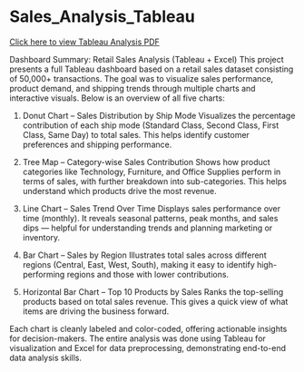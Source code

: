 # Sales_Analysis_Tableau

[Click here to view Tableau Analysis PDF](Retail_Sales_Analysis_Dashboard.pdf)

 Dashboard Summary: Retail Sales Analysis (Tableau + Excel)
This project presents a full Tableau dashboard based on a retail sales dataset consisting of 50,000+ transactions. The goal was to visualize sales performance, product demand, and shipping trends through multiple charts and interactive visuals. Below is an overview of all five charts:

 1. Donut Chart – Sales Distribution by Ship Mode
Visualizes the percentage contribution of each ship mode (Standard Class, Second Class, First Class, Same Day) to total sales. This helps identify customer preferences and shipping performance.

 2. Tree Map – Category-wise Sales Contribution
Shows how product categories like Technology, Furniture, and Office Supplies perform in terms of sales, with further breakdown into sub-categories. This helps understand which products drive the most revenue.

 3. Line Chart – Sales Trend Over Time
Displays sales performance over time (monthly). It reveals seasonal patterns, peak months, and sales dips — helpful for understanding trends and planning marketing or inventory.

 4. Bar Chart – Sales by Region
Illustrates total sales across different regions (Central, East, West, South), making it easy to identify high-performing regions and those with lower contributions.

 5. Horizontal Bar Chart – Top 10 Products by Sales
Ranks the top-selling products based on total sales revenue. This gives a quick view of what items are driving the business forward.

Each chart is cleanly labeled and color-coded, offering actionable insights for decision-makers. The entire analysis was done using Tableau for visualization and Excel for data preprocessing, demonstrating end-to-end data analysis skills.


